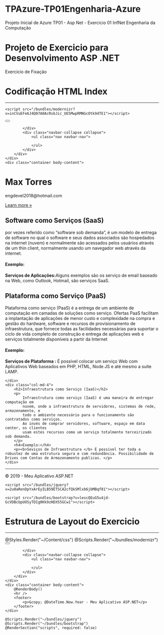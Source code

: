 # TPAzure-TP01Engenharia-Azure
Projeto Inicial de Azure TP01 - Asp Net - Exercicio 01 InfNet Engenharia da Computação


# Projeto de Exercicio para Desenvolvimento ASP .NET
Exercicio de Fixação


# Codificação HTML Index
--------------------------------------------------------------------------------------------------------
<!DOCTYPE html>
<html>
<head>
<meta http-equiv="Content-Type" content="text/html; charset=utf-8"/>
    <meta charset="utf-8" />
    <meta name="viewport" content="width=device-width, initial-scale=1.0">
    <title>ExercicioTP01 - Azure e Asp.Net - Max Torres - Meu Aplicativo ASP.NET</title>
    <link href="/Content/css?v=XrM_i-qL7ntkoyZchCNCLeeyZEN21k6m7X1mfUibzPs1" rel="stylesheet"/>

    <script src="/bundles/modernizr?v=inCVuEFe6J4Q07A0AcRsbJic_UE5MwpRMNGcOtk94TE1"></script>

</head>
<body>
    <div class="navbar navbar-inverse navbar-fixed-top">
        <div class="container">
            <div class="navbar-header">
                <button type="button" class="navbar-toggle" data-toggle="collapse" data-target=".navbar-collapse">
                    <span class="icon-bar"></span>
                    <span class="icon-bar"></span>
                    <span class="icon-bar"></span>
                </button>
                
            </div>
            <div class="navbar-collapse collapse">
                <ul class="nav navbar-nav">
                    
                </ul>
            </div>
        </div>
    </div>
    <div class="container body-content">
        


<div class="jumbotron">
    <h1>Max Torres</h1>
    <p class="lead">engdevel2018@hotmail.com</p>
    <p><a href="https://asp.net" class="btn btn-primary btn-lg">Learn more &raquo;</a></p>
</div>

<div class="row">
    <div class="col-md-4">
        <h2>Software como Serviços (SaaS)</h2>
        <p>
            por vezes referido como “software sob demanda”, é um modelo de entrega
            de software no qual o software e seus dados associados são hospedados na
            internet (nuvem) e normalmente são acessados pelos usuários através de um
            thin client, normalmente usando um navegador web através da internet.
        </p>
        <h4>Exemplo:</h4>
        <p><b>Serviços de Aplicações:</b>Alguns exemplos são os serviço de email baseado na Web, como Outlook, Hotmail, são serviços SaaS.</p>
    </div>
    <div class="col-md-4">
        <h2>Plataforma como Serviço (PaaS)</h2>
        <p>
            Plataforma como serviço (PaaS) é a entrega de um ambiente de computação
            em camadas de soluções como serviço. Ofertas PaaS facilitam a implantação de
            aplicações de menor custo e complexidade na compra e gestão do hardware,
            software e recursos de provisionamento de infraestrutura, que fornece todas
            as facilidades necessárias para suportar o ciclo de vida completo de construção e
            entrega de aplicações web e serviços totalmente disponíveis a partir da Internet
        </p>
        <h4>Exemplo:</h4>
        <p><b>Serviços de Plataforma :</b> É possivel colocar um serviço Web com Aplicativos Web baseados em PHP, HTML, Node JS e até mesmo a suite LAMP.</p>
        
    </div>
    <div class="col-md-4">
        <h2>Infraestrutura como Serviço (IaaS)</h2>
        <p>
            Infraestrutura como serviço (IaaS) é uma maneira de entregar computação em
            nuvem, onde a infraestrutura de servidores, sistemas de rede, armazenamento, e
            todo o ambiente necessário para o funcionamento são contratados como serviços.
            Ao invés de comprar servidores, software, espaço em data center, os clientes
            usam estes recursos como um serviço totalmente terceirizado sob demanda.
        </p>
        <h4>Exemplo:</h4>
        <p><b>Seviços de Infraestrutura </b> É possivel ter toda a robustez de uma estrutura segura e com redundância. Possibilidade de Drives com Contas de Armazenamento publicas. </p>
    </div>
</div>
        <hr />
        <footer>
            <p>&copy; 2019 - Meu Aplicativo ASP.NET</p>
        </footer>
    </div>

    <script src="/bundles/jquery?v=2u0aRenDpYxArEyILB59ETSCA2cfQkSMlxb6jbMBqf81"></script>

    <script src="/bundles/bootstrap?v=lescQEuG5u4jd-GcVDBcbpUOSyTDIg0Kk9zHDX55GCw1"></script>

    
</body>
</html>

# Estrutura de Layout do Exercicio
-------------------------------------------------------------------------------------------------------------
<!DOCTYPE html>
<html>
<head>
<meta http-equiv="Content-Type" content="text/html; charset=utf-8"/>
    <meta charset="utf-8" />
    <meta name="viewport" content="width=device-width, initial-scale=1.0">
    <title>@ViewBag.Title - Meu Aplicativo ASP.NET</title>
    @Styles.Render("~/Content/css")
    @Scripts.Render("~/bundles/modernizr")
</head>
<body>
    <div class="navbar navbar-inverse navbar-fixed-top">
        <div class="container">
            <div class="navbar-header">
                <button type="button" class="navbar-toggle" data-toggle="collapse" data-target=".navbar-collapse">
                    <span class="icon-bar"></span>
                    <span class="icon-bar"></span>
                    <span class="icon-bar"></span>
                </button>
                
            </div>
            <div class="navbar-collapse collapse">
                <ul class="nav navbar-nav">
                    
                </ul>
            </div>
        </div>
    </div>
    <div class="container body-content">
        @RenderBody()
        <hr />
        <footer>
            <p>&copy; @DateTime.Now.Year - Meu Aplicativo ASP.NET</p>
        </footer>
    </div>

    @Scripts.Render("~/bundles/jquery")
    @Scripts.Render("~/bundles/bootstrap")
    @RenderSection("scripts", required: false)
</body>
</html>


